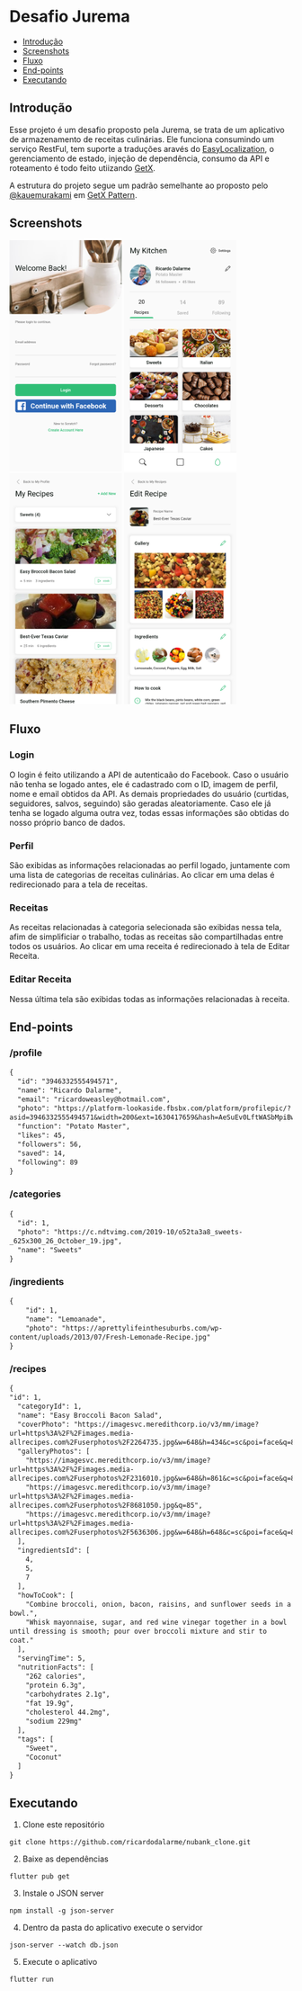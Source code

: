 # Desafio Jurema

* [Introdução](#introdução)
* [Screenshots](#screenshots)
* [Fluxo](#fluxo)
* [End-points](#end-points)
* [Executando](#executando)

## Introdução

Esse projeto é um desafio proposto pela Jurema, se trata de um aplicativo de armazenamento de receitas culinárias. Ele funciona consumindo um serviço RestFul, tem suporte a traduções aravés do [EasyLocalization](https://pub.dev/packages/easy_localization), o gerenciamento de estado, injeção de dependência, consumo da API e roteamento é todo feito utiizando [GetX](https://pub.dev/packages/get).

A estrutura do projeto segue um padrão semelhante ao proposto pelo [@kauemurakami](https://github.com/kauemurakami/) em [GetX Pattern](https://github.com/kauemurakami/getx_pattern).

## Screenshots

<p float="left">
  <img src="/screenshots/login.png" width="200" />
  <img src="/screenshots/profile.png" width="200" />
  <img src="/screenshots/recipes.png" width="200" />
  <img src="/screenshots/edit_recipe.png" width="200" />
</p>

## Fluxo

### Login

O login é feito utilizando a API de autenticaão do Facebook. Caso o usuário não tenha se logado antes, ele é cadastrado com o ID, imagem de perfil, nome e email obtidos da API. As demais propriedades do usuário (curtidas, seguidores, salvos, seguindo) são geradas aleatoriamente. Caso ele já tenha se logado alguma outra vez, todas essas informações são obtidas do nosso próprio banco de dados.

### Perfil

São exibidas as informações relacionadas ao perfil logado, juntamente com uma lista de categorias de receitas culinárias. Ao clicar em uma delas é redirecionado para a tela de receitas.

### Receitas

As receitas relacionadas à categoria selecionada são exibidas nessa tela, afim de simplificiar o trabalho, todas as receitas são compartilhadas entre todos os usuários. Ao clicar em uma receita é redirecionado à tela de Editar Receita.

### Editar Receita

Nessa última tela são exibidas todas as informações relacionadas à receita.

## End-points

### /profile

    {
      "id": "3946332555494571",
      "name": "Ricardo Dalarme",
      "email": "ricardoweasley@hotmail.com",
      "photo": "https://platform-lookaside.fbsbx.com/platform/profilepic/?asid=3946332555494571&width=200&ext=1630417659&hash=AeSuEv0LftWASbMpiBw",
      "function": "Potato Master",
      "likes": 45,
      "followers": 56,
      "saved": 14,
      "following": 89
    }

### /categories

    {
      "id": 1,
      "photo": "https://c.ndtvimg.com/2019-10/o52ta3a8_sweets-_625x300_26_October_19.jpg",
      "name": "Sweets"
    }

### /ingredients

    { 
        "id": 1,
        "name": "Lemoanade",
        "photo": "https://aprettylifeinthesuburbs.com/wp-content/uploads/2013/07/Fresh-Lemonade-Recipe.jpg"
    }

### /recipes

    {
    "id": 1,
      "categoryId": 1,
      "name": "Easy Broccoli Bacon Salad",
      "coverPhoto": "https://imagesvc.meredithcorp.io/v3/mm/image?url=https%3A%2F%2Fimages.media-allrecipes.com%2Fuserphotos%2F2264735.jpg&w=648&h=434&c=sc&poi=face&q=85",
      "galleryPhotos": [
        "https://imagesvc.meredithcorp.io/v3/mm/image?url=https%3A%2F%2Fimages.media-allrecipes.com%2Fuserphotos%2F2316010.jpg&w=648&h=861&c=sc&poi=face&q=85",
        "https://imagesvc.meredithcorp.io/v3/mm/image?url=https%3A%2F%2Fimages.media-allrecipes.com%2Fuserphotos%2F8681050.jpg&q=85",
        "https://imagesvc.meredithcorp.io/v3/mm/image?url=https%3A%2F%2Fimages.media-allrecipes.com%2Fuserphotos%2F5636306.jpg&w=648&h=648&c=sc&poi=face&q=85"
      ],
      "ingredientsId": [
        4,
        5,
        7
      ],
      "howToCook": [
        "Combine broccoli, onion, bacon, raisins, and sunflower seeds in a bowl.",
        "Whisk mayonnaise, sugar, and red wine vinegar together in a bowl until dressing is smooth; pour over broccoli mixture and stir to coat."
      ],
      "servingTime": 5,
      "nutritionFacts": [
        "262 calories",
        "protein 6.3g",
        "carbohydrates 2.1g",
        "fat 19.9g",
        "cholesterol 44.2mg",
        "sodium 229mg"
      ],
      "tags": [
        "Sweet",
        "Coconut"
      ]
    }


## Executando

1. Clone este repositório

```
git clone https://github.com/ricardodalarme/nubank_clone.git
```

2. Baixe as dependências

```
flutter pub get
```

3. Instale o JSON server

```
npm install -g json-server
```

4. Dentro da pasta do aplicativo execute o servidor

```
json-server --watch db.json
```

5. Execute o aplicativo

```
flutter run
```
